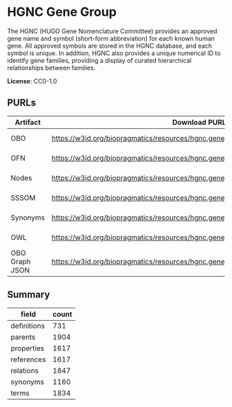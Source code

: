 # HGNC Gene Group

The HGNC (HUGO Gene Nomenclature Committee) provides an approved gene name and symbol (short-form abbreviation) for each known human gene. All approved symbols are stored in the HGNC database, and each symbol is unique. In addition, HGNC also provides a unique numerical ID to identify gene families, providing a display of curated hierarchical relationships between families.

**License**: CC0-1.0

## PURLs

| Artifact       | Download PURL                                                                       | Latest Versioned Download PURL                                                                 |
|----------------|-------------------------------------------------------------------------------------|------------------------------------------------------------------------------------------------|
| OBO            | https://w3id.org/biopragmatics/resources/hgnc.genegroup/hgnc.genegroup.obo          | https://w3id.org/biopragmatics/resources/hgnc.genegroup/2024-12-03/hgnc.genegroup.obo          |
| OFN            | https://w3id.org/biopragmatics/resources/hgnc.genegroup/hgnc.genegroup.ofn          | https://w3id.org/biopragmatics/resources/hgnc.genegroup/2024-12-03/hgnc.genegroup.ofn          |
| Nodes          | https://w3id.org/biopragmatics/resources/hgnc.genegroup/hgnc.genegroup.tsv          | https://w3id.org/biopragmatics/resources/hgnc.genegroup/2024-12-03/hgnc.genegroup.tsv          |
| SSSOM          | https://w3id.org/biopragmatics/resources/hgnc.genegroup/hgnc.genegroup.sssom.tsv    | https://w3id.org/biopragmatics/resources/hgnc.genegroup/2024-12-03/hgnc.genegroup.sssom.tsv    |
| Synonyms       | https://w3id.org/biopragmatics/resources/hgnc.genegroup/hgnc.genegroup.synonyms.tsv | https://w3id.org/biopragmatics/resources/hgnc.genegroup/2024-12-03/hgnc.genegroup.synonyms.tsv |
| OWL            | https://w3id.org/biopragmatics/resources/hgnc.genegroup/hgnc.genegroup.owl          | https://w3id.org/biopragmatics/resources/hgnc.genegroup/2024-12-03/hgnc.genegroup.owl          |
| OBO Graph JSON | https://w3id.org/biopragmatics/resources/hgnc.genegroup/hgnc.genegroup.json         | https://w3id.org/biopragmatics/resources/hgnc.genegroup/2024-12-03/hgnc.genegroup.json         |

## Summary

| field       |   count |
|-------------|---------|
| definitions |     731 |
| parents     |    1904 |
| properties  |    1617 |
| references  |    1617 |
| relations   |    1847 |
| synonyms    |    1160 |
| terms       |    1834 |
